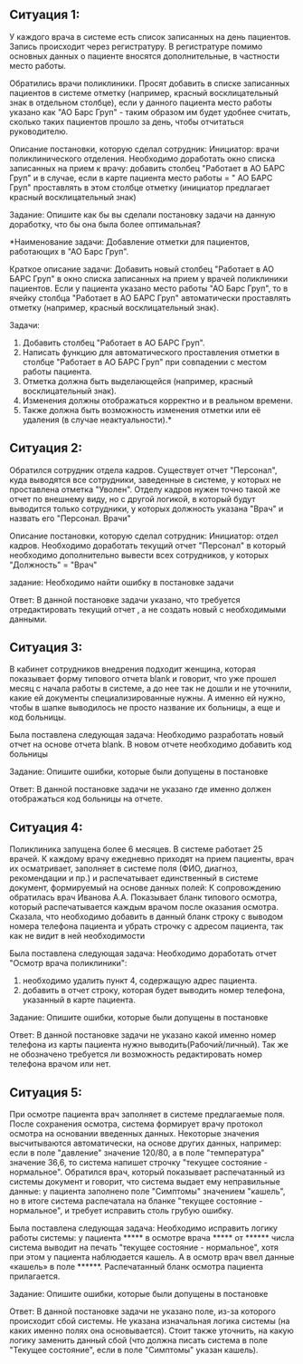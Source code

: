 ## Ситуация 1:

У каждого врача в системе есть список записанных на день пациентов. Запись происходит через регистратуру. В регистратуре помимо основных данных о пациенте вносятся дополнительные, в частности место работы.

Обратились врачи поликлиники. Просят добавить в списке записанных пациентов в системе отметку (например, красный восклицательный знак в отдельном столбце), если у данного пациента место работы указано как "АО Барс Груп" - таким образом им будет удобнее считать, сколько таких пациентов прошло за день, чтобы отчитаться руководителю.


Описание постановки, которую сделал сотрудник:
Инициатор: врачи поликлинического отделения. Необходимо доработать окно списка записанных на прием к врачу: добавить столбец "Работает в АО БАРС Груп" и в случае, если в карте пациента место работы = " АО БАРС Груп" проставлять в этом столбце отметку (инициатор предлагает красный восклицательный знак)

Задание:
Опишите как бы вы сделали постановку задачи на данную доработку, что бы она была более оптимальная?


*Наименование задачи: Добавление отметки для пациентов, работающих в "АО Барс Груп".

Краткое описание задачи:
Добавить новый столбец "Работает в АО БАРС Груп" в окно списка записанных на прием у врачей поликлиники пациентов. Если у пациента указано место работы "АО Барс Груп", то в ячейку столбца "Работает в АО БАРС Груп" автоматически проставлять отметку (например, красный восклицательный знак).

Задачи:
1. Добавить столбец "Работает в АО БАРС Груп".
2. Написать функцию для автоматического проставления отметки в столбце "Работает в АО БАРС Груп" при совпадении с местом работы пациента.
3. Отметка должна быть выделающейся (например, красный восклицательный знак).
4. Изменения должны отображаться корректно и в реальном времени.
5. Также должна быть возможность изменения отметки или её удаления (в случае неактуальности).*

## Ситуация 2:

Обратился сотрудник отдела кадров. Существует отчет "Персонал", куда выводятся все сотрудники, заведенные в системе, у которых не проставлена отметка "Уволен". Отделу кадров нужен точно такой же отчет по внешнему виду, но с другой логикой,  в который будут выводится только сотрудники, у которых должность указана "Врач" и назвать его "Персонал. Врачи"

Описание постановки, которую сделал сотрудник:
Инициатор: отдел кадров. Необходимо доработать текущий отчет "Персонал" в который необходимо дополнительно вывести всех сотрудников, у которых "Должность" = "Врач"

задание:
Необходимо найти ошибку в постановке задачи

Ответ: В данной постановке задачи указано, что требуется отредактировать текущий отчет , а не создать новый с необходимыми данными.

## Ситуация 3:

В кабинет сотрудников внедрения подходит женщина, которая показывает форму типового отчета blank и говорит, что уже прошел месяц с начала работы в системе, а до нее так не дошли и не уточнили, какие ей документы специализированные нужны. А именно ей нужно, чтобы в шапке выводилось не просто название их больницы, а еще и код больницы. 

Была поставлена следующая задача:
Необходимо разработать новый отчет на основе отчета blank. В новом отчете необходимо добавить код больницы 

Задание:
Опишите ошибки, которые были допущены в постановке

Ответ: В данной постановке задачи не указано где именно должен отображаться код больницы на отчете.

## Ситуация 4:

Поликлиника запущена более 6 месяцев. В системе работает 25 врачей. К каждому врачу ежедневно приходят на прием пациенты, врач их осматривает, заполняет в системе поля (ФИО, диагноз, рекомендации и пр.) и распечатывает единственный в системе документ, формируемый на основе данных полей:
К сопровождению обратилась врач Иванова А.А. Показывает бланк типового осмотра, который распечатывается каждым врачом после оказания осмотра. Сказала, что необходимо добавить в данный бланк строку с выводом номера телефона пациента и убрать строчку с адресом пациента, так как не видит в ней необходимости

Была поставлена следующая задача:
Необходимо доработать отчет "Осмотр врача поликлиники": 
1) необходимо удалить пункт 4, содержащую адрес пациента.
2) добавить в отчет строку, которая будет выводить номер телефона, указанный в карте пациента.

Задание:
Опишите ошибки, которые были допущены в постановке

Ответ: В данной постановке задачи не указано какой именно номер телефона из карты пациента нужно выводить(Рабочий/личный). Так же не обозначено требуется ли возможность редактировать номер телефона врачом или нет.

## Ситуация 5:

При осмотре пациента врач заполняет в системе предлагаемые поля. После сохранения осмотра, система формирует врачу протокол осмотра на основании введенных данных. Некоторые значения высчитываются автоматически, на основе других данных, например: если в поле "давление" значение 120/80, а в поле "температура" значение 36,6, то система напишет строчку "текущее состояние - нормальное".
Обратился врач, который показывает распечатанный из системы документ и говорит, что система выдает ему неправильные данные: у пациента заполнено поле "Симптомы" значением "кашель", но в итоге система распечатала на бланке "текущее состояние - нормальное", и требует исправить столь грубую ошибку.

Была поставлена следующая задача:
Необходимо исправить логику работы системы: у пациента ***** в осмотре врача ***** от ****** числа система выводит на печать "текущее состояние - нормальное", хотя при этом у пациента наблюдается кашель. А в осмотр  врач ввел данные «кашель» в поле ******. Распечатанный бланк осмотра пациента прилагается.

Задание:
Опишите ошибки, которые были допущены в постановке

Ответ: В данной постановке задачи не указано поле, из-за которого происходит сбой системы. Не указана изначальная логика системы (на каких именно полях она основывается). Стоит также уточнить, на какую логику заменить данный сбой (что должна писать система в поле "Текущее состояние", если в поле "Симптомы" указан кашель). 
